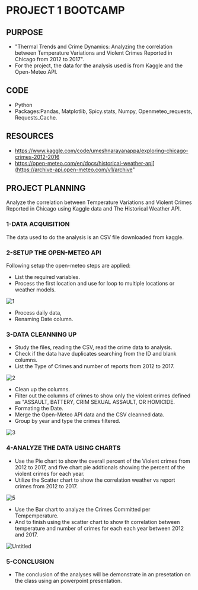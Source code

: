 #   PROJECT 1 BOOTCAMP

##  PURPOSE

- "Thermal Trends and Crime Dynamics: Analyzing the correlation between Temperature Variations and Violent Crimes Reported in Chicago from 2012 to 2017".
- For the project, the data for the analysis used is from Kaggle and the Open-Meteo API.

##  CODE

- Python
- Packages:Pandas, Matplotlib, Spicy.stats, Numpy, Openmeteo_requests, Requests_Cache.

##  RESOURCES

- https://www.kaggle.com/code/umeshnarayanappa/exploring-chicago-crimes-2012-2016
- https://open-meteo.com/en/docs/historical-weather-api](https://archive-api.open-meteo.com/v1/archive"

##  PROJECT PLANNING

Analyze the correlation between Temperature Variations and Violent Crimes Reported in Chicago using Kaggle data and The Historical Weather API.

###  1-DATA ACQUISITION

The data used to do the analysis is an CSV file downloaded from kaggle.

###  2-SETUP THE OPEN-METEO API

Following setup the open-meteo steps are applied:
  - List the required variables.
  - Process the first location and use for loop to multiple locations or weather models.

![1](https://github.com/KevSantino28/project_1/assets/145527812/bb791a5f-80d4-4c22-90dd-a7329be23c3f)

  - Process daily data,
  - Renaming Date column.

###  3-DATA CLEANNING UP

  - Study the files, reading the CSV, read the crime data to analysis.
  - Check if the data have duplicates searching from the ID and blank columns.
  - List the Type of Crimes and number of reports from 2012 to 2017.

![2](https://github.com/KevSantino28/project_1/assets/145527812/bff4a207-1d17-43f3-97a7-eb2b17d98e12)

  - Clean up the columns.
  - Filter out the columns of crimes to show only the violent crimes defined as "ASSAULT, BATTERY, CRIM SEXUAL ASSAULT, OR HOMICIDE.
  - Formating the Date.
  - Merge the Open-Meteo API data and the CSV cleanned data.
  - Group by year and type the crimes filtered.

![3](https://github.com/KevSantino28/project_1/assets/145527812/6751218c-3adc-494b-ace3-9a659f1b3972)

### 4-ANALYZE THE DATA USING CHARTS

  - Use the Pie chart to show the overall percent of the Violent crimes from 2012 to 2017, and five chart pie addtionals showing the percent of the violent crimes for each year.
  - Utilize the Scatter chart to show the correlation weather vs report crimes from 2012 to 2017.

![5](https://github.com/KevSantino28/project_1/assets/145527812/b73b9b76-bf5d-4a52-a785-05ed2e2b4fa8)

  - Use the Bar chart to analyze the Crimes Committed per Tempemperature.
  - And to finish using the scatter chart to show th correlation between temperature and number of crimes for each each year between 2012 and 2017.

![Untitled](https://github.com/KevSantino28/project_1/assets/145527812/03f657f3-97b0-45fd-9223-3d8a4442394c)

###  5-CONCLUSION

  - The conclusion of the analyses will be demonstrate in an presetation on the class using an powerpoint presentation.

    


